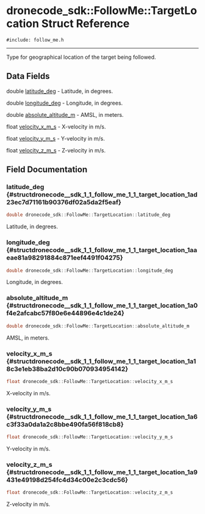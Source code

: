 # dronecode_sdk::FollowMe::TargetLocation Struct Reference
`#include: follow_me.h`

----


Type for geographical location of the target being followed. 


## Data Fields


double [latitude_deg](#structdronecode__sdk_1_1_follow_me_1_1_target_location_1ad23ec7d71161b90376df02a5da2f5eaf)  - Latitude, in degrees.

double [longitude_deg](#structdronecode__sdk_1_1_follow_me_1_1_target_location_1aaeae81a98291884c871eef4491f04275)  - Longitude, in degrees.

double [absolute_altitude_m](#structdronecode__sdk_1_1_follow_me_1_1_target_location_1a0f4e2afcabc57f80e6e44896e4c1de24)  - AMSL, in meters.

float [velocity_x_m_s](#structdronecode__sdk_1_1_follow_me_1_1_target_location_1a18c3e1eb38ba2d10c90b070934954142)  - X-velocity in m/s.

float [velocity_y_m_s](#structdronecode__sdk_1_1_follow_me_1_1_target_location_1a6c3f33a0da1a2c8bbe490fa56f818cb8)  - Y-velocity in m/s.

float [velocity_z_m_s](#structdronecode__sdk_1_1_follow_me_1_1_target_location_1a9431e49198d254fc4d34c00e2c3cdc56)  - Z-velocity in m/s.


## Field Documentation


### latitude_deg {#structdronecode__sdk_1_1_follow_me_1_1_target_location_1ad23ec7d71161b90376df02a5da2f5eaf}

```cpp
double dronecode_sdk::FollowMe::TargetLocation::latitude_deg
```


Latitude, in degrees.


### longitude_deg {#structdronecode__sdk_1_1_follow_me_1_1_target_location_1aaeae81a98291884c871eef4491f04275}

```cpp
double dronecode_sdk::FollowMe::TargetLocation::longitude_deg
```


Longitude, in degrees.


### absolute_altitude_m {#structdronecode__sdk_1_1_follow_me_1_1_target_location_1a0f4e2afcabc57f80e6e44896e4c1de24}

```cpp
double dronecode_sdk::FollowMe::TargetLocation::absolute_altitude_m
```


AMSL, in meters.


### velocity_x_m_s {#structdronecode__sdk_1_1_follow_me_1_1_target_location_1a18c3e1eb38ba2d10c90b070934954142}

```cpp
float dronecode_sdk::FollowMe::TargetLocation::velocity_x_m_s
```


X-velocity in m/s.


### velocity_y_m_s {#structdronecode__sdk_1_1_follow_me_1_1_target_location_1a6c3f33a0da1a2c8bbe490fa56f818cb8}

```cpp
float dronecode_sdk::FollowMe::TargetLocation::velocity_y_m_s
```


Y-velocity in m/s.


### velocity_z_m_s {#structdronecode__sdk_1_1_follow_me_1_1_target_location_1a9431e49198d254fc4d34c00e2c3cdc56}

```cpp
float dronecode_sdk::FollowMe::TargetLocation::velocity_z_m_s
```


Z-velocity in m/s.

